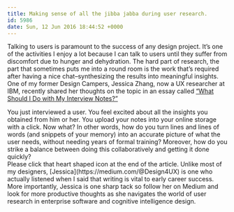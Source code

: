 ```yaml
---
title: Making sense of all the jibba jabba during user research.
id: 5986
date: Sun, 12 Jun 2016 18:44:52 +0000
---
```


Talking to users is paramount to the success of any design project. It’s one of the activities I enjoy a lot because I can talk to users until they suffer from discomfort due to hunger and dehydration. The hard part of research, the part that sometimes puts me into a round room is the work that’s required after having a nice chat–synthesizing the results into meaningful insights.  
 One of my former Design Campers, Jessica Zhang, now a UX researcher at IBM, recently shared her thoughts on the topic in an essay called [“What Should I Do with My Interview Notes?”](https://medium.com/@Design4UX/what-should-i-do-with-my-interview-notes-38ae3d3f2c9e#.3sk0vnx9u)

<div class="quote">You just interviewed a user. You feel excited about all the insights you obtained from him or her. You upload your notes into your online storage with a click. Now what?  
 In other words, how do you turn lines and lines of words (and snippets of your memory) into an accurate picture of what the user needs, without needing years of formal training? Moreover, how do you strike a balance between doing this collaboratively and getting it done quickly?</div>Please click that heart shaped icon at the end of the article. Unlike most of my designers, [Jessica](https://medium.com/@Design4UX) is one who actually listened when I said that writing is vital to early career success. More importantly, Jessica is one sharp tack so follow her on Medium and look for more productive thoughts as she navigates the world of user research in enterprise software and cognitive intelligence design.


